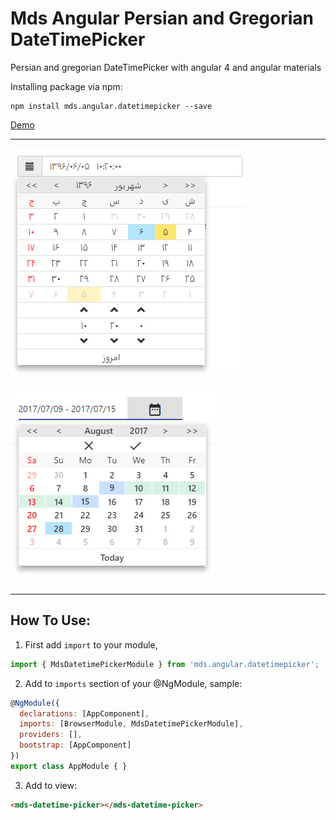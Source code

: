 # Mds Angular Persian and Gregorian DateTimePicker
Persian and gregorian DateTimePicker with angular 4 and angular materials

Installing package via npm:
```
npm install mds.angular.datetimepicker --save
```

[Demo](https://mds92.github.io/MdsDateTimePickerSample/dist/)

------------------------------------------

![Mds Angular Persian and Gregorian DateTimePicker](https://raw.githubusercontent.com/Mds92/Mds92.github.io/master/MdsDateTimePickerSample/images/Angular-Persian-Date-Time-Picker-1.jpg)

![Mds Angular Persian and Gregorian DateTimePicker](https://raw.githubusercontent.com/Mds92/Mds92.github.io/master/MdsDateTimePickerSample/images/Angular-Persian-Date-Time-Picker-2.jpg)

------------------------------------------
## How To Use:
1. First add `import` to your module,
```javascript
import { MdsDatetimePickerModule } from 'mds.angular.datetimepicker';
```
2. Add to `imports` section of your @NgModule, sample:
```javascript
@NgModule({
  declarations: [AppComponent],
  imports: [BrowserModule, MdsDatetimePickerModule],
  providers: [], 
  bootstrap: [AppComponent]
})
export class AppModule { }
```

3. Add to view:
```html
<mds-datetime-picker></mds-datetime-picker>
```
